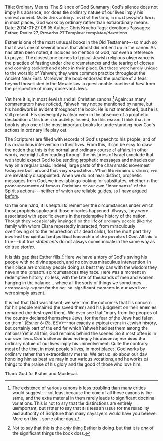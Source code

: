 Title: Ordinary Means: The Silence of God
Summary: God's silence does not imply his absence; nor does the ordinary nature of our lives imply his uninvolvement. Quite the contrary: most of the time, in most people's lives, in most places, God works by ordinary rather than extraordinary means.
Date: 2014-01-27 08:05
Author: Chris Krycho
Tags: devotions
Passages: Esther, Psalm 27, Proverbs 27
Template: templates/devotions

Esther is one of the most unusual books in the Old Testament---so much so that it was one of several books that almost did not end up in the canon. As has often been noted, it includes no mention of God, nor even a reference to prayer. The closest one comes to typical Jewish religious observance is the practice of fasting under dire circumstances and the tearing of clothes and donning sackloth and ashes in their place. But these were hardly unique to the worship of Yahweh; they were common practice throughout the Ancient Near East. Moreover, the book endorsed the practice of a feast beyond those listed in the Mosaic law: a questionable practice at *best* from the perspective of many observant Jews.

Yet here it is, in most Jewish and all Christian canons.[^canon] Again: as many commentators have noticed, Yahweh may not be mentioned by name, but his handiwork is evident throughout the book. He is not mentioned, but he is still present. His sovereignty is clear even in the absence of a prophetic declaration of his intent or activity. Indeed, for this reason I think that the book is also one of the most important books for understanding how God's actions in ordinary life play out.

The Scriptures are filled with records of God's speech to his people, and of his miraculous intervention in their lives. From this, it can be easy to draw the notion that this is the normal and ordinary course of affairs. In other words, we might after reading through the histories of Israel conclude that we should expect God to be sending prophetic messages and miracles our way on a regular basis. Indeed,  large parts of the charismatic movement today are built around that very expectation. When life remains ordinary, we are inevitably disappointed. When we do not hear distinct, prophetic messages from God, we inevitably go looking for substitutes, whether in the pronouncements of famous Christians or our own "inner sense" of the Spirit's actions---neither of which are reliable guides, as I have [argued before](http://2012-2013.chriskrycho.com/theology/will-of-god/).

On the one hand, it is helpful to remember the circumstances under which those prophets spoke and those miracles happened. Always, they were associated with specific events in the redemptive history of the nation. Though they occasionally impinged on the life of ordinary people (like the family with whom Elisha repeatedly interacted, from miraculously overflowing oil to the resurrection of a dead child), for the most part they involved the spiritual and political leadership of the people of God. All this is true---but true *statements* do not always communicate in the same way as do true *stories*.

It is this gap that Esther fills.[^gap] Here we have a story of God's saving his people with no divine speech, and no obvious miraculous intervention. In their place are ordinary people doing as best they can with the wisdom they have in the (dreadful) circumstances they face. Here was a moment in redemptive history, no less, with the fate of thousands of men and women hanging in the balance... where all the sorts of things we sometimes erroneously expect for the not-so-significant moments in our own lives were simply absent.

It is not that God was absent; we see from the outcomes that his concern for his people remained (he saved them) and his judgment on their enemies remained (he destroyed them). We even see that "many from the peoples of the country declared themselves Jews, for the fear of the Jews had fallen on them" (Esther 8:17b, ESV)---not exactly a typical event in Jewish history, but certainly part of the end for which Yahweh had set them among the nations! Yet in all this, God remains behind the scenes. So it most often is in our own lives. God's silence does not imply his absence; nor does the ordinary nature of our lives imply his uninvolvement. Quite the contrary: most of the time, in most people's lives, in most places, God works by ordinary rather than extraordinary means. We get up, go about our day, honoring him as best we may in our various vocations, and he works *all* things to the praise of his glory and the good of those who love him.

Thank God for Esther and Mordecai.

[^canon]: The existence of various canons is less troubling than many critics would suggest---not least because the core of all these canons is the same, and the extra material in them rarely leads to significant doctrinal variations. This is not to say that the distinctions are entirely unimportant, but rather to say that it is less an issue for the reliability and authority of Scripture than many naysayers would have you believe. More on this... some other day.

[^gap]: Not to say that this is the *only* thing Esther is doing, but that it is *one* of the significant things the book does.